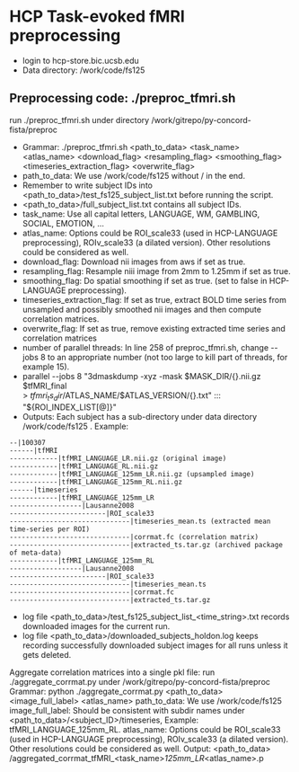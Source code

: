 # HCP Task-evoked fMRI preprocessing
- login to hcp-store.bic.ucsb.edu
- Data directory: /work/code/fs125 

## Preprocessing code: ./preproc_tfmri.sh
run ./preproc_tfmri.sh  under directory /work/gitrepo/py-concord-fista/preproc
- Grammar: ./preproc_tfmri.sh <path_to_data> <task_name> <atlas_name> <download_flag> <resampling_flag> <smoothing_flag> <timeseries_extraction_flag> <overwrite_flag>
- path_to_data: We use /work/code/fs125 without /  in the end. 
- Remember to write subject IDs into <path_to_data>/test_fs125_subject_list.txt before running the script. 
- <path_to_data>/full_subject_list.txt contains all subject IDs.
- task_name: Use all capital letters, LANGUAGE, WM, GAMBLING, SOCIAL, EMOTION, ...
- atlas_name: Options could be ROI_scale33 (used in HCP-LANGUAGE preprocessing), ROIv_scale33 (a dilated version). Other resolutions could be considered as well.
- download_flag: Download nii images from aws if set as true.
- resampling_flag: Resample niii image from 2mm to 1.25mm if set as true.
- smoothing_flag: Do spatial smoothing if set as true.  (set to false in HCP-LANGUAGE preprocessing).
- timeseries_extraction_flag: If set as true, extract BOLD time series from unsampled and possibly  smoothed nii images and then compute correlation matrices.
- overwrite_flag: If set as true, remove existing extracted time series and correlation matrices
- number of parallel threads: In line 258 of preproc_tfmri.sh, change --jobs 8 to an appropriate number (not too large to kill part of threads, for example 15).          
- parallel --jobs 8 "3dmaskdump -xyz -mask $MASK_DIR/{}.nii.gz $tfMRI_final \
             > $tfmri_ts_dir/$ATLAS_NAME/$ATLAS_VERSION/{}.txt" ::: "${ROI_INDEX_LIST[@]}"
- Outputs: Each subject has a sub-directory under data directory /work/code/fs125 . Example:
```
--|100307
------|tfMRI
------------|tfMRI_LANGUAGE_LR.nii.gz (original image)
------------|tfMRI_LANGUAGE_RL.nii.gz
------------|tfMRI_LANGUAGE_125mm_LR.nii.gz (upsampled image)
------------|tfMRI_LANGUAGE_125mm_RL.nii.gz
------|timeseries
------------|tfMRI_LANGUAGE_125mm_LR
------------------|Lausanne2008
------------------------|ROI_scale33
------------------------------|timeseries_mean.ts (extracted mean time-series per ROI)
------------------------------|corrmat.fc (correlation matrix)
------------------------------|extracted_ts.tar.gz (archived package of meta-data)
------------|tfMRI_LANGUAGE_125mm_RL
------------------|Lausanne2008
------------------------|ROI_scale33
------------------------------|timeseries_mean.ts
------------------------------|corrmat.fc
------------------------------|extracted_ts.tar.gz
```
- log file <path_to_data>/test_fs125_subject_list_<time_string>.txt records downloaded images for the current run.
- log file <path_to_data>/downloaded_subjects_holdon.log keeps recording successfully downloaded subject images for all runs unless it gets deleted.

Aggregate correlation matrices into a single pkl file: run ./aggregate_corrmat.py  under /work/gitrepo/py-concord-fista/preproc
Grammar: python ./aggregate_corrmat.py <path_to_data> <image_full_label> <atlas_name>
path_to_data: We use /work/code/fs125 
image_full_label: Should be consistent with subdir names under <path_to_data>/<subject_ID>/timeseries, Example: tfMRI_LANGUAGE_125mm_RL. 
atlas_name: Options could be ROI_scale33 (used in HCP-LANGUAGE preprocessing), ROIv_scale33 (a dilated version). Other resolutions could be considered as well.
Output: <path_to_data> /aggregated_corrmat_tfMRI_<task_name>_125mm_LR_<atlas_name>.p
